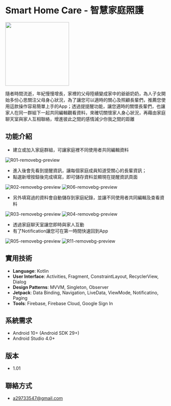 

# Smart Home Care - 智慧家庭照護

[<img src="https://i.imgur.com/I58bWLd.png" width="200">](https://play.google.com/store/apps/details?id=com.czerny.smarthomecare)

隨者時間流逝，年紀慢慢增長，家裡的父母陸續變成家中的爺爺奶奶，為人子女開始多份心思關注父母身心狀況，為了讓您可以適時的關心及照顧長輩們，推薦您使用這款操作容易簡單上手的App；透過提提醒功能，讓您適時的關懷長輩們，也讓家人在同一群組下一起共同編輯觀看資料，來確切關懷家人身心狀況，再藉由家庭聊天室與家人互相聯絡，增進彼此之間的感情減少你我之間的距離

## 功能介紹

* 建立或加入家庭群組，可讓家庭裡不同使用者共同編輯資料

![R01-removebg-preview](https://user-images.githubusercontent.com/77201717/123380452-09d11080-d5c2-11eb-92ec-5950af9c4a73.png)

* 進入後會先看到提醒資訊，讓每個家庭成員知道受關心的長輩資訊；
* 點選新增按鈕後完成填寫，即可儲存資料並顯現在提醒資訊頁面

![R02-removebg-preview](https://user-images.githubusercontent.com/77201717/123380548-2a00cf80-d5c2-11eb-9973-30229e76a851.png)
![R06-removebg-preview](https://user-images.githubusercontent.com/77201717/123380579-3553fb00-d5c2-11eb-9245-5c5b03dc35f7.png)

* 另外填寫過的資料會自動儲存到家庭紀錄，並讓不同使用者共同編輯及查看資料

![R03-removebg-preview](https://user-images.githubusercontent.com/77201717/123380696-57e61400-d5c2-11eb-8edc-bf20891b974d.png)
![R04-removebg-preview](https://user-images.githubusercontent.com/77201717/123380731-66343000-d5c2-11eb-8773-d1034ae02424.png)

* 透過家庭聊天室讓您即時與家人互動
* 有了Notification讓您可在第一時間快速回到App

![R05-removebg-preview](https://user-images.githubusercontent.com/77201717/123380756-6d5b3e00-d5c2-11eb-8826-21765ccc7fac.png)
![R11-removebg-preview](https://user-images.githubusercontent.com/77201717/123380785-73511f00-d5c2-11eb-98d2-d058196c573c.png)

## 實用技術
* **Language**: Kotlin
* **User Interface**: Activities, Fragment, ConstraintLayout, RecyclerView, Dialog
* **Design Patterns**: MVVM, Singleton, Observer
* **Jetpack**: Data Binding, Navigation, LiveData, ViewMode, Notificatino, Paging
* **Tools**: Firebase, Firebase Cloud, Google Sign In 

## 系統需求
* Android 10+ (Android SDK 29+)
* Android Studio 4.0+

## 版本
* 1.01

## 聯絡方式
* a29733547@gmail.com






